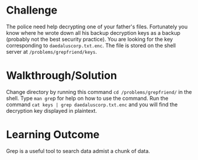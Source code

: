 # Challenge

The police need help decrypting one of your father's files. Fortunately you know where he wrote down all his backup decryption keys as a backup (probably not the best security practice). You are looking for the key corresponding to `daedaluscorp.txt.enc`. The file is stored on the shell server at `/problems/grepfriend/keys`.

# Walkthrough/Solution

Change directory by running this command `cd /problems/grepfriend/` in the shell. Type `man gre`p for help on how to use the command. Run the command `cat keys | grep daedaluscorp.txt.enc` and you will find the decryption key displayed in plaintext.

# Learning Outcome

Grep is a useful tool to search data admist a chunk of data.

